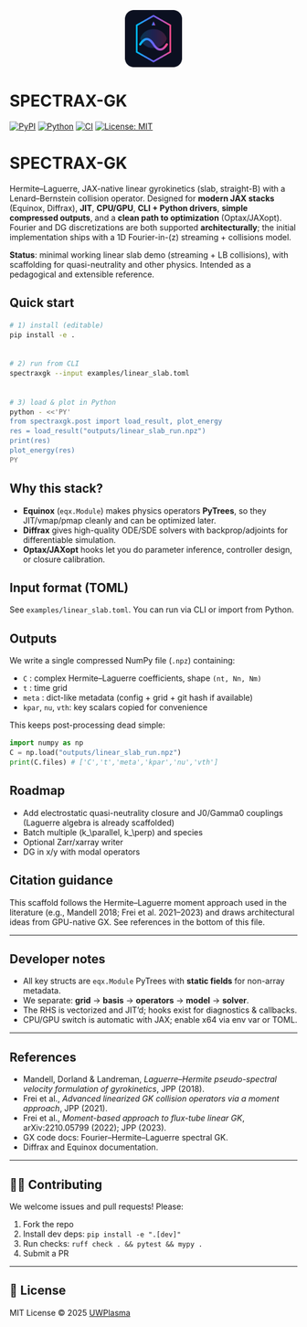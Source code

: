 <p align="center">
  <img src="docs/images/spectraxgk_logo.svg" alt="SPECTRAX-GK" width="100">
</p>

# SPECTRAX-GK

[![PyPI](https://img.shields.io/pypi/v/spectraxgk.svg)](https://pypi.org/project/spectraxgk/)
[![Python](https://img.shields.io/pypi/pyversions/spectraxgk.svg)](https://pypi.org/project/spectraxgk/)
[![CI](https://github.com/uwplasma/SPECTRAX-GK/actions/workflows/ci.yml/badge.svg)](https://github.com/uwplasma/SPECTRAX-GK/actions/workflows/ci.yml)
[![License: MIT](https://img.shields.io/badge/License-MIT-yellow.svg)](LICENSE)

# SPECTRAX-GK


Hermite–Laguerre, JAX-native linear gyrokinetics (slab, straight-B) with a Lenard–Bernstein collision operator. Designed for **modern JAX stacks** (Equinox, Diffrax), **JIT**, **CPU/GPU**, **CLI + Python drivers**, **simple compressed outputs**, and a **clean path to optimization** (Optax/JAXopt). Fourier and DG discretizations are both supported **architecturally**; the initial implementation ships with a 1D Fourier-in-\(z\) streaming + collisions model.


**Status**: minimal working linear slab demo (streaming + LB collisions), with scaffolding for quasi-neutrality and other physics. Intended as a pedagogical and extensible reference.


## Quick start


```bash
# 1) install (editable)
pip install -e .


# 2) run from CLI
spectraxgk --input examples/linear_slab.toml


# 3) load & plot in Python
python - <<'PY'
from spectraxgk.post import load_result, plot_energy
res = load_result("outputs/linear_slab_run.npz")
print(res)
plot_energy(res)
PY
```

## Why this stack?
- **Equinox** (`eqx.Module`) makes physics operators **PyTrees**, so they JIT/vmap/pmap cleanly and can be optimized later.
- **Diffrax** gives high-quality ODE/SDE solvers with backprop/adjoints for differentiable simulation.
- **Optax/JAXopt** hooks let you do parameter inference, controller design, or closure calibration.


## Input format (TOML)
See `examples/linear_slab.toml`. You can run via CLI or import from Python.


## Outputs
We write a single compressed NumPy file (`.npz`) containing:
- `C` : complex Hermite–Laguerre coefficients, shape `(nt, Nn, Nm)`
- `t` : time grid
- `meta` : dict-like metadata (config + grid + git hash if available)
- `kpar`, `nu`, `vth`: key scalars copied for convenience


This keeps post-processing dead simple:
```python
import numpy as np
C = np.load("outputs/linear_slab_run.npz")
print(C.files) # ['C','t','meta','kpar','nu','vth']
```


## Roadmap
- Add electrostatic quasi-neutrality closure and J0/Gamma0 couplings (Laguerre algebra is already scaffolded)
- Batch multiple \(k_\parallel, k_\perp\) and species
- Optional Zarr/xarray writer
- DG in x/y with modal operators

## Citation guidance
This scaffold follows the Hermite–Laguerre moment approach used in the literature (e.g., Mandell 2018; Frei et al. 2021–2023) and draws architectural ideas from GPU-native GX. See references in the bottom of this file.


---


## Developer notes
- All key structs are `eqx.Module` PyTrees with **static fields** for non-array metadata.
- We separate: **grid** → **basis** → **operators** → **model** → **solver**.
- The RHS is vectorized and JIT’d; hooks exist for diagnostics & callbacks.
- CPU/GPU switch is automatic with JAX; enable x64 via env var or TOML.


---


## References
- Mandell, Dorland & Landreman, *Laguerre–Hermite pseudo-spectral velocity formulation of gyrokinetics*, JPP (2018).
- Frei et al., *Advanced linearized GK collision operators via a moment approach*, JPP (2021).
- Frei et al., *Moment-based approach to flux-tube linear GK*, arXiv:2210.05799 (2022); JPP (2023).
- GX code docs: Fourier–Hermite–Laguerre spectral GK.
- Diffrax and Equinox documentation.


---

## 🧑‍💻 Contributing

We welcome issues and pull requests! Please:

1. Fork the repo
2. Install dev deps: `pip install -e ".[dev]"`
3. Run checks: `ruff check . && pytest && mypy .`
4. Submit a PR

---

## 📜 License

MIT License © 2025 [UWPlasma](https://github.com/uwplasma)
